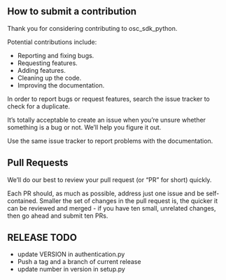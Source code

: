 ## How to submit a contribution

Thank you for considering contributing to osc_sdk_python.

Potential contributions include:

- Reporting and fixing bugs.
- Requesting features.
- Adding features.
- Cleaning up the code.
- Improving the documentation.

In order to report bugs or request features, search the issue tracker to check for a duplicate.

It’s totally acceptable to create an issue when you’re unsure whether
something is a bug or not. We’ll help you figure it out.

Use the same issue tracker to report problems with the documentation.

## Pull Requests

We’ll do our best to review your pull request (or “PR” for short) quickly.

Each PR should, as much as possible, address just one issue and be self-contained. 
Smaller the set of changes in the pull request is, the quicker it can be reviewed and 
merged - if you have ten small, unrelated changes, then go ahead and submit ten PRs.

## RELEASE TODO
- update VERSION in authentication.py
- Push a tag and a branch of current release
- update number in version in setup.py
